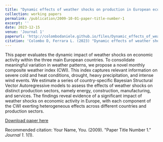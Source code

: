 ```yaml
---
title: "Dynamic effects of weather shocks on production in European economies"
collection: working papers
permalink: /publication/2009-10-01-paper-title-number-1
excerpt: ''
date: 2023-12-15
venue: 'Journal 1'
paperurl: 'http://colombodaniele.github.io/files/Dynamic_effects_of_weather_shocks_on_production_in_European_economies15-12-2023.pdf'
citation: 'Colombo D, Ferrara L. (2023) "Dynamic effects of weather shocks on production in European economies" '
---
```

This paper evaluates the dynamic impact of weather shocks on economic activity within the three main European countries. To consolidate meaningful
variation in weather patterns, we propose a novel monthly composite weather index (CWI). This index captures relevant information on severe cold and
heat conditions, drought, heavy precipitation, and intense wind events. We estimate a series of country-specific Bayesian Structural Vector Autoregressive
models to assess the effects of weather shocks on distinct production sectors, namely energy, construction, manufacturing, and services. The findings reveal
evidence of a significant impact of weather shocks on economic activity in Europe, with each component of the CWI exerting heterogeneous effects across
different countries and production sectors.

[Download paper here]('http://colombodaniele.github.io/files/Dynamic_effects_of_weather_shocks_on_production_in_European_economies15-12-2023.pdf)

Recommended citation: Your Name, You. (2009). "Paper Title Number 1." <i>Journal 1</i>. 1(1).
